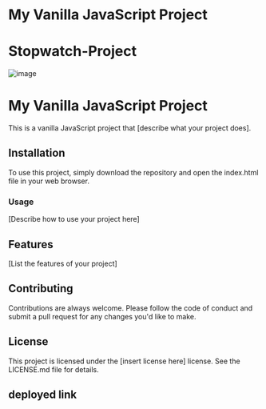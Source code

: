# My Vanilla JavaScript Project 
# Stopwatch-Project

![image](https://user-images.githubusercontent.com/92548589/233402236-86d8a6b6-ef9a-41eb-a76b-82e87a24ab00.png)


# My Vanilla JavaScript Project
This is a vanilla JavaScript project that [describe what your project does].

## Installation
To use this project, simply download the repository and open the index.html file in your web browser.

### Usage
[Describe how to use your project here]

## Features
[List the features of your project]
## Contributing
Contributions are always welcome. Please follow the code of conduct and submit a pull request for any changes you'd like to make.

## License
This project is licensed under the [insert license here] license. See the LICENSE.md file for details.
## deployed link 
